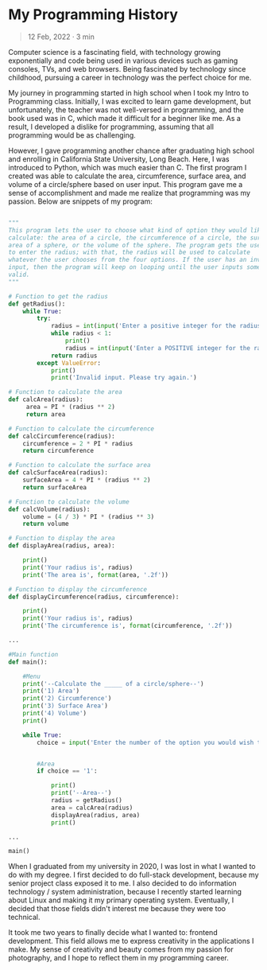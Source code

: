 # My Programming History

> 12 Feb, 2022 · 3 min

Computer science is a fascinating field, with technology growing
exponentially and code being used in various devices such as gaming
consoles, TVs, and web browsers. Being fascinated by technology since
childhood, pursuing a career in technology was the perfect choice for
me.

My journey in programming started in high school when I took my Intro to
Programming class. Initially, I was excited to learn game development,
but unfortunately, the teacher was not well-versed in programming, and
the book used was in C, which made it difficult for a beginner like me.
As a result, I developed a dislike for programming, assuming that all
programming would be as challenging.

However, I gave programming another chance after graduating high school
and enrolling in California State University, Long Beach. Here, I was
introduced to Python, which was much easier than C. The first program I
created was able to calculate the area, circumference, surface area, and
volume of a circle/sphere based on user input. This program gave me a
sense of accomplishment and made me realize that programming was my
passion. Below are snippets of my program:

``` py

"""
This program lets the user to choose what kind of option they would like to
calculate: the area of a circle, the circumference of a circle, the surface
area of a sphere, or the volume of the sphere. The program gets the user
to enter the radius; with that, the radius will be used to calculate
whatever the user chooses from the four options. If the user has an invalid
input, then the program will keep on looping until the user inputs something
valid.
"""

# Function to get the radius
def getRadius():
    while True:
        try:
            radius = int(input('Enter a positive integer for the radius: '))
            while radius < 1:
                print()
                radius = int(input('Enter a POSITIVE integer for the radius: '))
            return radius
        except ValueError:
            print()
            print('Invalid input. Please try again.')

# Function to calculate the area
def calcArea(radius):
     area = PI * (radius ** 2)
     return area

# Function to calculate the circumference
def calcCircumference(radius):
    circumference = 2 * PI * radius
    return circumference

# Function to calculate the surface area
def calcSurfaceArea(radius):
    surfaceArea = 4 * PI * (radius ** 2)
    return surfaceArea

# Function to calculate the volume
def calcVolume(radius):
    volume = (4 / 3) * PI * (radius ** 3)
    return volume

# Function to display the area
def displayArea(radius, area):

    print()
    print('Your radius is', radius)
    print('The area is', format(area, '.2f'))

# Function to display the circumference
def displayCircumference(radius, circumference):

    print()
    print('Your radius is', radius)
    print('The circumference is', format(circumference, '.2f'))

...

#Main function
def main():

    #Menu
    print('--Calculate the _____ of a circle/sphere--')
    print('1) Area')
    print('2) Circumference')
    print('3) Surface Area')
    print('4) Volume')
    print()

    while True:
        choice = input('Enter the number of the option you would wish to use: ')


        #Area
        if choice == '1':

            print()
            print('--Area--')
            radius = getRadius()
            area = calcArea(radius)
            displayArea(radius, area)
            print()

...

main()

```

When I graduated from my university in 2020, I was lost in what I wanted
to do with my degree. I first decided to do full-stack development,
because my senior project class exposed it to me. I also decided to do
information technology / system administration, because I recently
started learning about Linux and making it my primary operating system.
Eventually, I decided that those fields didn\'t interest me because they
were too technical.

It took me two years to finally decide what I wanted to: frontend
development. This field allows me to express creativity in the
applications I make. My sense of creativity and beauty comes from my
passion for photography, and I hope to reflect them in my programming
career.
